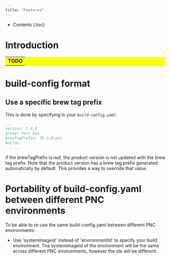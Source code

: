 ```yaml
---
title: "Features"
---
```


* Contents
{:toc}

# Introduction

<table bgcolor="#ffff00">
<tr>
<td>
    <b>TODO</b>
</td>
</tr>
</table>

# build-config format

## Use a specific brew tag prefix
This is done by specifying in your `build-config.yaml`:
```yaml
...
version: 1.0.0
group: test boo
brewTagPrefix: fb-1.0-pnc
builds:
  - ...
```

if the brewTagPrefix is null, the product version is not updated with
the brew tag prefix. Note that the product version has a brew tag prefix
generated automatically by default. This provides a way to override that
value.

# Portability of build-config.yaml between different PNC environments
To be able to re-use the same build-config.yaml between different PNC environments:
- Use 'systemimageid' instead of 'environmentId' to specify your build environment. The systemimageid of the environment will be the same across different PNC environments, however the ids will be different.
